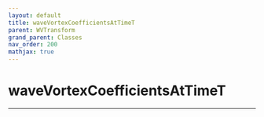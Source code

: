 ```yaml
---
layout: default
title: waveVortexCoefficientsAtTimeT
parent: WVTransform
grand_parent: Classes
nav_order: 200
mathjax: true
---
```


#  waveVortexCoefficientsAtTimeT




---

